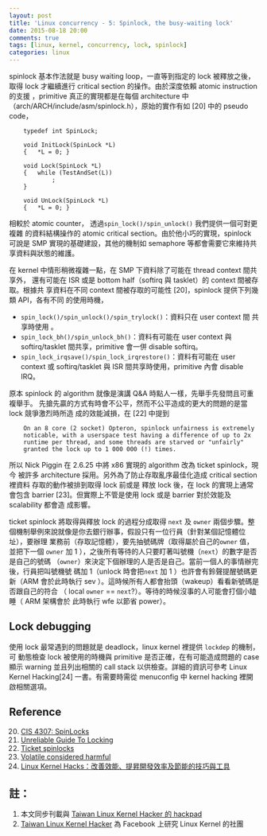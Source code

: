 ```yaml
---
layout: post
title: 'Linux concurrency - 5: Spinlock, the busy-waiting lock'
date: 2015-08-18 20:00
comments: true
tags: [linux, kernel, concurrency, lock, spinlock]
categories: linux
---
```

spinlock 基本作法就是 busy waiting loop，一直等到指定的 lock 被釋放之後，取得
lock 才繼續進行 critical section 的操作。由於深度依賴 atomic instruction 的支援
，primitive 真正的實現都是在每個 architecture 中
（arch/ARCH/include/asm/spinlock.h），原始的實作有如 [20] 中的 pseudo code，

        typedef int SpinLock;

        void InitLock(SpinLock *L)
        {   *L = 0; }

        void Lock(SpinLock *L)
        {   while (TestAndSet(L))
                ;
        }

        void UnLock(SpinLock *L)
        {   *L = 0; }

相較於 atomic counter， 透過`spin_lock()/spin_unlock()` 我們提供一個可對更複雜
的資料結構操作的 atomic critical section。由於他小巧的實現，spinlock 可說是 SMP
實現的基礎建設，其他的機制如 semaphore 等都會需要它來維持共享資料與狀態的維護。

在 kernel 中情形稍微複雜一點，在 SMP 下資料除了可能在 thread context 間共享外，
還有可能在 ISR 或是 bottom half（softirq 與 tasklet）的 context 間被存取。根據共
享資料在不同 context 間被存取的可能性 [20]，spinlock 提供下列幾類 API，各有不同
的使用時機，

* `spin_lock()/spin_unlock()/spin_trylock()`：資料只在 user context 間 共享時使用
。
* `spin_lock_bh()/spin_unlock_bh()`：資料有可能在 user context 與 softirq/tasklet
間共享，primitive 會一併 disable softirq。
* `spin_lock_irqsave()/spin_lock_irqrestore()`：資料有可能在 user context 或
softirq/tasklet 與 ISR 間共享時使用，primitive 內會 disable IRQ。

原本 spinlock 的 algorithm 就像是演講 Q&A 時點人一樣，先舉手先發問且可重複舉手。
先搶先贏的方式有時會不公平，然而不公平造成的更大的問題的是當 lock 競爭激烈時所造
成的效能減損，在 [22] 中提到

        On an 8 core (2 socket) Opteron, spinlock unfairness is extremely
        noticable, with a userspace test having a difference of up to 2x
        runtime per thread, and some threads are starved or "unfairly"
        granted the lock up to 1 000 000 (!) times.

所以 Nick Piggin 在 2.6.25 中將 x86 實現的 algorithm 改為 ticket spinlock，現今
被許多 architecture 採用。另外為了防止存取亂序最佳化造成 critical section 裡資料
存取的動作被排到取得 lock 前或是 釋放 lock 後，在 lock 的實現上通常會包含
barrier [23]。但實際上不管是使用 lock 或是 barrier 對於效能及 scalability 都會造
成影響。

ticket spinlock 將取得與釋放 lock 的過程分成取得 `next` 及 `owner` 兩個步驟。整
個機制舉例來說就像是你去銀行辦事，假設只有一位行員（針對某個記憶體位址），要辦理
業務前（存取記憶體），要先抽號碼牌（取得屬於自己的`owner` 值，並把下一個 `owner`
加 1 ），之後所有等待的人只要盯著叫號機（`next`）的數字是否是自己的號碼
（`owner`）來決定下個辦理的人是否是自己。當前一個人的事情辦完後，行員把叫號機號
碼加 1（unlock 時會把`next` 加 1 ）也許會有鈴聲提醒號碼更新（ARM 會於此時執行
sev ）。這時候所有人都會抬頭（wakeup）看看新號碼是否跟自己的符合
（ local `owner` == `next`?）。等待的時候沒事的人可能會打個小瞌睡（ ARM 架構會於
此時執行 wfe 以節省 power）。

## Lock debugging
使用 lock 最常遇到的問題就是 deadlock，linux kernel 裡提供 `lockdep` 的機制，可
動態檢查 lock 被使用的時機與 primitive 是否正確，在有可能造成問題的 case 顯示
warning 並且列出相關的 call stack 以供檢查。詳細的資訊可參考 Linux Kernel
Hacking[24] 一書。有需要時需從 menuconfig 中 kernel hacking 裡開啟相關選項。

## Reference

20. [CIS 4307: SpinLocks](http://www.cis.temple.edu/~giorgio/cis307/readings/spinsem.html#4)
21. [Unreliable Guide To Locking](http://kernelbook.sourceforge.net/kernel-locking.pdf)
22. [Ticket spinlocks](https://lwn.net/Articles/267968/)
23. [Volatile considered harmful](https://www.kernel.org/doc/Documentation/volatile-considered-harmful.txt)
24. [Linux Kernel Hacks：改善效能、提昇開發效率及節能的技巧與工具](http://www.books.com.tw/products/0010624519)

## 註：

1. 本文同步刊載與 [Taiwan Linux Kernel Hacker 的 hackpad](https://twlinuxkernelhackers.hackpad.com/Concurrency-in-Linux-Kernel-JX3tiL7l2Uo)
2. [Taiwan Linux Kernel Hacker](https://www.facebook.com/groups/twlinuxkernelhackers/887765881260525/?notif_t=group_activity)
為 Facebook 上研究 Linux Kernel 的社團
